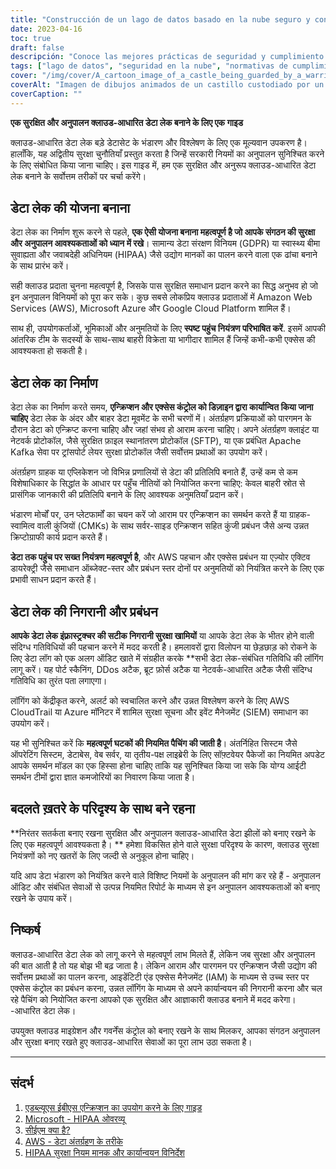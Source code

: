 ```yaml
---
title: "Construcción de un lago de datos basado en la nube seguro y conforme a la normativa: Buenas prácticas para proteger los datos almacenados"
date: 2023-04-16
toc: true
draft: false
descripción: "Conoce las mejores prácticas de seguridad y cumplimiento normativo a la hora de planificar, construir y gestionar lagos de datos basados en la nube en esta completa guía."
tags: ["lago de datos", "seguridad en la nube", "normativas de cumplimiento", "controles de acceso", "cifrado", "AWS", "Azure", "HIPAA", "GDPR", "monitorización", "parches", "ciberseguridad", "solución SIEM", "equipos de soporte de TI", "panorama de amenazas", "migración a la nube", "gobierno de la nube"].
cover: "/img/cover/A_cartoon_image_of_a_castle_being_guarded_by_a_warrior.png"
coverAlt: "Imagen de dibujos animados de un castillo custodiado por un caballero guerrero, que simboliza el concepto de protección sólida para un almacenamiento seguro y conforme en la nube"
coverCaption: ""
---
```


 **एक सुरक्षित और अनुपालन क्लाउड-आधारित डेटा लेक बनाने के लिए एक गाइड**
 
 क्लाउड-आधारित डेटा लेक बड़े डेटासेट के भंडारण और विश्लेषण के लिए एक मूल्यवान उपकरण है। हालाँकि, यह अद्वितीय सुरक्षा चुनौतियाँ प्रस्तुत करता है जिन्हें सरकारी नियमों का अनुपालन सुनिश्चित करने के लिए संबोधित किया जाना चाहिए। इस गाइड में, हम एक सुरक्षित और अनुरूप क्लाउड-आधारित डेटा लेक बनाने के सर्वोत्तम तरीकों पर चर्चा करेंगे।
 
 ## डेटा लेक की योजना बनाना
 
 डेटा लेक का निर्माण शुरू करने से पहले, **एक ऐसी योजना बनाना महत्वपूर्ण है जो आपके संगठन की सुरक्षा और अनुपालन आवश्यकताओं को ध्यान में रखे**। सामान्य डेटा संरक्षण विनियम (GDPR) या स्वास्थ्य बीमा सुवाह्यता और जवाबदेही अधिनियम (HIPAA) जैसे उद्योग मानकों का पालन करने वाला एक ढांचा बनाने के साथ प्रारंभ करें।
 
 सही क्लाउड प्रदाता चुनना महत्वपूर्ण है, जिसके पास सुरक्षित समाधान प्रदान करने का सिद्ध अनुभव हो जो इन अनुपालन विनियमों को पूरा कर सके। कुछ सबसे लोकप्रिय क्लाउड प्रदाताओं में Amazon Web Services (AWS), Microsoft Azure और Google Cloud Platform शामिल हैं।
 
 साथ ही, उपयोगकर्ताओं, भूमिकाओं और अनुमतियों के लिए **स्पष्ट पहुंच नियंत्रण परिभाषित करें**. इसमें आपकी आंतरिक टीम के सदस्यों के साथ-साथ बाहरी विक्रेता या भागीदार शामिल हैं जिन्हें कभी-कभी एक्सेस की आवश्यकता हो सकती है।
 
 ## डेटा लेक का निर्माण
 
 डेटा लेक का निर्माण करते समय, **एन्क्रिप्शन और एक्सेस कंट्रोल को डिज़ाइन द्वारा कार्यान्वित किया जाना चाहिए** डेटा लेक के अंदर और बाहर डेटा मूवमेंट के सभी चरणों में। अंतर्ग्रहण प्रक्रियाओं को पारगमन के दौरान डेटा को एन्क्रिप्ट करना चाहिए और जहां संभव हो आराम करना चाहिए। अपने अंतर्ग्रहण क्लाइंट या नेटवर्क प्रोटोकॉल, जैसे सुरक्षित फ़ाइल स्थानांतरण प्रोटोकॉल (SFTP), या एक प्रबंधित Apache Kafka सेवा पर ट्रांसपोर्ट लेयर सुरक्षा प्रोटोकॉल जैसी सर्वोत्तम प्रथाओं का उपयोग करें।
 
 अंतर्ग्रहण ग्राहक या एप्लिकेशन जो विभिन्न प्रणालियों से डेटा की प्रतिलिपि बनाते हैं, उन्हें कम से कम विशेषाधिकार के सिद्धांत के आधार पर पहुँच नीतियों को नियोजित करना चाहिए: केवल बाहरी स्रोत से प्रासंगिक जानकारी की प्रतिलिपि बनाने के लिए आवश्यक अनुमतियाँ प्रदान करें।
 
 भंडारण मोर्चों पर, उन प्लेटफार्मों का चयन करें जो आराम पर एन्क्रिप्शन का समर्थन करते हैं या ग्राहक-स्वामित्व वाली कुंजियों (CMKs) के साथ सर्वर-साइड एन्क्रिप्शन सहित कुंजी प्रबंधन जैसे अन्य उन्नत क्रिप्टोग्राफी कार्य प्रदान करते हैं।
 
 **डेटा तक पहुंच पर सख्त नियंत्रण महत्वपूर्ण है**, और AWS पहचान और एक्सेस प्रबंधन या एज़्योर एक्टिव डायरेक्ट्री जैसे समाधान ऑब्जेक्ट-स्तर और प्रबंधन स्तर दोनों पर अनुमतियों को नियंत्रित करने के लिए एक प्रभावी साधन प्रदान करते हैं।
 
 ## डेटा लेक की निगरानी और प्रबंधन
 
 **आपके डेटा लेक इंफ़्रास्ट्रक्चर की सटीक निगरानी सुरक्षा खामियों** या आपके डेटा लेक के भीतर होने वाली संदिग्ध गतिविधियों की पहचान करने में मदद करती है। हमलावरों द्वारा विलोपन या छेड़छाड़ को रोकने के लिए डेटा लॉग को एक अलग ऑडिट खाते में संग्रहीत करके **सभी डेटा लेक-संबंधित गतिविधि की लॉगिंग लागू करें। यह पोर्ट स्कैनिंग, DDos अटैक, ब्रूट फ़ोर्स अटैक या नेटवर्क-आधारित अटैक जैसी संदिग्ध गतिविधि का तुरंत पता लगाएगा।
 
 लॉगिंग को केंद्रीकृत करने, अलर्ट को स्वचालित करने और उन्नत विश्लेषण करने के लिए AWS CloudTrail या Azure मॉनिटर में शामिल सुरक्षा सूचना और इवेंट मैनेजमेंट (SIEM) समाधान का उपयोग करें।
 
 यह भी सुनिश्चित करें कि **महत्वपूर्ण घटकों की नियमित पैचिंग की जाती है**। अंतर्निहित सिस्टम जैसे ऑपरेटिंग सिस्टम, डेटाबेस, वेब सर्वर, या तृतीय-पक्ष लाइब्रेरी के लिए सॉफ़्टवेयर पैकेजों का नियमित अपडेट आपके समर्थन मॉडल का एक हिस्सा होना चाहिए ताकि यह सुनिश्चित किया जा सके कि योग्य आईटी समर्थन टीमों द्वारा ज्ञात कमजोरियों का निवारण किया जाता है।
 
 ## बदलते ख़तरे के परिदृश्य के साथ बने रहना
 
 **निरंतर सतर्कता बनाए रखना सुरक्षित और अनुपालन क्लाउड-आधारित डेटा झीलों को बनाए रखने के लिए एक महत्वपूर्ण आवश्यकता है। ** हमेशा विकसित होने वाले सुरक्षा परिदृश्य के कारण, क्लाउड सुरक्षा नियंत्रणों को नए खतरों के लिए जल्दी से अनुकूल होना चाहिए।
 
 यदि आप डेटा भंडारण को नियंत्रित करने वाले विशिष्ट नियमों के अनुपालन की मांग कर रहे हैं - अनुपालन ऑडिट और संबंधित सेवाओं से उत्पन्न नियमित रिपोर्ट के माध्यम से इन अनुपालन आवश्यकताओं को बनाए रखने के उपाय करें।
 
 ## निष्कर्ष
 
 क्लाउड-आधारित डेटा लेक को लागू करने से महत्वपूर्ण लाभ मिलते हैं, लेकिन जब सुरक्षा और अनुपालन की बात आती है तो यह बोझ भी बढ़ जाता है। लेकिन आराम और पारगमन पर एन्क्रिप्शन जैसी उद्योग की सर्वोत्तम प्रथाओं का पालन करना, आइडेंटिटी एंड एक्सेस मैनेजमेंट (IAM) के माध्यम से उच्च स्तर पर एक्सेस कंट्रोल का प्रबंधन करना, उन्नत लॉगिंग के माध्यम से अपने कार्यान्वयन की निगरानी करना और चल रहे पैचिंग को नियोजित करना आपको एक सुरक्षित और आज्ञाकारी क्लाउड बनाने में मदद करेगा। -आधारित डेटा लेक।
 
 उपयुक्त क्लाउड माइग्रेशन और गवर्नेंस कंट्रोल को बनाए रखने के साथ मिलकर, आपका संगठन अनुपालन और सुरक्षा बनाए रखते हुए क्लाउड-आधारित सेवाओं का पूरा लाभ उठा सकता है।
 
 _______
 
 ## संदर्भ
 
 1. [एडब्ल्यूएस ईबीएस एन्क्रिप्शन का उपयोग करने के लिए गाइड](https://docs.aws.amazon.com/AWSEC2/latest/UserGuide/AMIEncryption.html)
 2. [Microsoft - HIPAA ओवरव्यू](https://learn.microsoft.com/en-us/azure/compliance/offerings/offering-hipaa-us)
 3. [सीईएम क्या है?](https://www.varonis.com/blog/what-is-siem)
 4. [AWS - डेटा अंतर्ग्रहण के तरीके](https://docs.aws.amazon.com/whitepapers/latest/build-data-lakes/data-ingestion-methods.html)
 5. [HIPAA सुरक्षा नियम मानक और कार्यान्वयन विनिर्देश](https://www.hhs.gov/hipaa/for-professionals/security/laws-regulations/index.html)